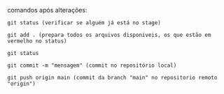 comandos após alterações:

    git status (verificar se alguém já está no stage)

    git add . (prepara todos os arquivos disponiveis, os que estão em vermelho no status)

    git status

    git commit -m "mensagem" (commit no repositório local)
    
    git push origin main (commit da branch "main" no repositorio remoto "origin")
